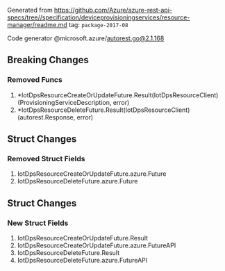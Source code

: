 Generated from https://github.com/Azure/azure-rest-api-specs/tree//specification/deviceprovisioningservices/resource-manager/readme.md tag: `package-2017-08`

Code generator @microsoft.azure/autorest.go@2.1.168

## Breaking Changes

### Removed Funcs

1. *IotDpsResourceCreateOrUpdateFuture.Result(IotDpsResourceClient) (ProvisioningServiceDescription, error)
1. *IotDpsResourceDeleteFuture.Result(IotDpsResourceClient) (autorest.Response, error)

## Struct Changes

### Removed Struct Fields

1. IotDpsResourceCreateOrUpdateFuture.azure.Future
1. IotDpsResourceDeleteFuture.azure.Future

## Struct Changes

### New Struct Fields

1. IotDpsResourceCreateOrUpdateFuture.Result
1. IotDpsResourceCreateOrUpdateFuture.azure.FutureAPI
1. IotDpsResourceDeleteFuture.Result
1. IotDpsResourceDeleteFuture.azure.FutureAPI
